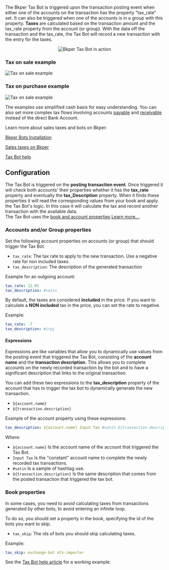 
The Bkper Tax Bot is triggered upon the transaction posting event when either one of the accounts on the transaction has the property "tax_rate" set. It can also be triggered when one of the accounts is in a group with this property.  **Taxes** are calculated based on the transaction amount and the tax_rate property from the account (or group). With the data off the transaction and the tax_rate, the Tax Bot will record a new transaction with the entry for the taxes.  

<p align="center">
  <img src='https://bkper.com/images/bots/bkper-tax-bot/bkper-tax-bot.gif' alt='Bkper Tax Bot in action'/>
</p>


### Tax on sale example
![Tax on sale example](https://docs.google.com/drawings/d/e/2PACX-1vSwYOxDA3k5U5I_jVsa2qzJOCXDiUWTLet_TY2VMFetrkGOwjKKNCZb6ygfSLz1V-bWrsDixVvSRRvX/pub?w=936&h=488)


### Tax on purchase example
![Tax on sale example](https://docs.google.com/drawings/d/e/2PACX-1vSQ5qwre1ivZZulAcKPRARYgpDiOyRdJ52LdaImkVPsCiYZOZGqqkUg-k4YgLhR4GHsOjwv7D5eLDQo/pub?w=936&h=488)
    

The examples use simplified cash basis for easy understanding. You can also set more complex tax flows involving accounts [payable](https://help.bkper.com/en/articles/2569171-accounts-payable) and [receivable](https://help.bkper.com/en/articles/2569170-accounts-receivable) instead of the direct Bank Account.


Learn more about sales taxes and bots on Bkper:

[Bkper Bots Installation](https://help.bkper.com/en/articles/3873607-bkper-bots-installation)    

[Sales taxes on Bkper](https://help.bkper.com/en/articles/2569187-sales-taxes-vat)  

[Tax Bot help](https://help.bkper.com/en/articles/4127778-tax-bot)    

<!-- ## Sponsors ❤

[<img src='https://storage.googleapis.com/bkper-public/logos/ppv-logo.png' height='50'>](http://ppv.com.uy/)
&nbsp;
[<img src='https://storage.googleapis.com/bkper-public/logos/brain-logo.webp' height='50'>](https://www.brain.uy/) -->

## Configuration

The Tax Bot is triggered on the **posting transaction event**. Once triggered it will check both accounts' their properties whether it has the **tax_rate** property and eventually the **tax_Description** property. When it finds these properties it will read the corresponding values from your book and apply the Tax Bot's logic. In this case it will calculate the tax and record another transaction with the available data.      
The Tax Bot uses the [book and account properties](https://help.bkper.com/en/articles/3666485-custom-properties-on-books-and-accounts) 
[Learn more...](https://help.bkper.com/en/articles/4127778-bkper-tax-bot).

### Accounts and/or Group properties

Set the following account properties on accounts (or group) that should trigger the Tax Bot.    

- ```tax_rate```: The tax rate to apply to the new transaction. Use a negative rate for non included taxes.
- ```tax_description```: The description of the generated transaction

Example for an outgoing account:
```yaml
tax_rate: 12.85
tax_description: #vatin
```

By default, the taxes are considered **included** in the price. If you want to calculate a **NON included** tax in the price, you can set the rate to negative.

Example:
```yaml
tax_rate: -7
tax_description: #irpj
```

#### Expressions

Expressions are like variables that allow you to dynamically use values from the posting event that triggered the Tax Bot, consisting of the **account name** and the **transaction description**. This allows you to complete accounts on the newly recorded transaction by the bot and to have a significant description that links to the original transaction. 

You can add these two expressions to the **tax_description** property of the account that has to trigger the tax bot to dynamically generate the new transaction.

- ```${account.name}```  
- ```${transaction.description}```

Example of the account property using these expressions:
``` yaml
tax_description: ${account.name} Input Tax #vatin ${transaction.description}
```
Where:
- ```${account.name}```  Is the account name of the account that triggered the Tax Bot.
- ```Input Tax``` Is the "constant" account name to complete the newly recorded tax transactions.  
- ```#vatin``` Is a sample of hashtag use.
- ```${transaction.description}``` Is the same description that comes from the posted transaction that triggered the tax bot.  


### Book properties

In some cases, you need to avoid calculating taxes from transactions generated by other bots, to avoid entering an infinite loop. 

To do so, you should set a property in the book, specifying the id of the bots you want to skip.

- ```tax_skip```: The ids of bots you should skip calculating taxes.

Example:
```yaml
tax_skip: exchange-bot ofx-importer
```

See the [Tax Bot help article](https://help.bkper.com/en/articles/4127778-tax-bot) for a working example.